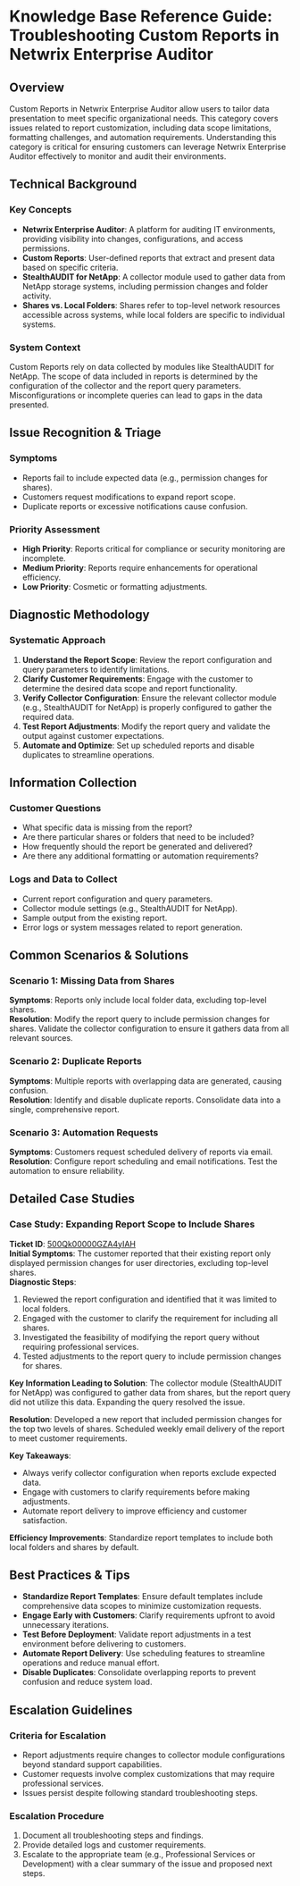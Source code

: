 # Knowledge Base Reference Guide: Troubleshooting Custom Reports in Netwrix Enterprise Auditor

## Overview

Custom Reports in Netwrix Enterprise Auditor allow users to tailor data presentation to meet specific organizational needs. This category covers issues related to report customization, including data scope limitations, formatting challenges, and automation requirements. Understanding this category is critical for ensuring customers can leverage Netwrix Enterprise Auditor effectively to monitor and audit their environments.

## Technical Background

### Key Concepts
- **Netwrix Enterprise Auditor**: A platform for auditing IT environments, providing visibility into changes, configurations, and access permissions.
- **Custom Reports**: User-defined reports that extract and present data based on specific criteria.
- **StealthAUDIT for NetApp**: A collector module used to gather data from NetApp storage systems, including permission changes and folder activity.
- **Shares vs. Local Folders**: Shares refer to top-level network resources accessible across systems, while local folders are specific to individual systems.

### System Context
Custom Reports rely on data collected by modules like StealthAUDIT for NetApp. The scope of data included in reports is determined by the configuration of the collector and the report query parameters. Misconfigurations or incomplete queries can lead to gaps in the data presented.

## Issue Recognition & Triage

### Symptoms
- Reports fail to include expected data (e.g., permission changes for shares).
- Customers request modifications to expand report scope.
- Duplicate reports or excessive notifications cause confusion.

### Priority Assessment
- **High Priority**: Reports critical for compliance or security monitoring are incomplete.
- **Medium Priority**: Reports require enhancements for operational efficiency.
- **Low Priority**: Cosmetic or formatting adjustments.

## Diagnostic Methodology

### Systematic Approach
1. **Understand the Report Scope**: Review the report configuration and query parameters to identify limitations.
2. **Clarify Customer Requirements**: Engage with the customer to determine the desired data scope and report functionality.
3. **Verify Collector Configuration**: Ensure the relevant collector module (e.g., StealthAUDIT for NetApp) is properly configured to gather the required data.
4. **Test Report Adjustments**: Modify the report query and validate the output against customer expectations.
5. **Automate and Optimize**: Set up scheduled reports and disable duplicates to streamline operations.

## Information Collection

### Customer Questions
- What specific data is missing from the report?
- Are there particular shares or folders that need to be included?
- How frequently should the report be generated and delivered?
- Are there any additional formatting or automation requirements?

### Logs and Data to Collect
- Current report configuration and query parameters.
- Collector module settings (e.g., StealthAUDIT for NetApp).
- Sample output from the existing report.
- Error logs or system messages related to report generation.

## Common Scenarios & Solutions

### Scenario 1: Missing Data from Shares
**Symptoms**: Reports only include local folder data, excluding top-level shares.  
**Resolution**: Modify the report query to include permission changes for shares. Validate the collector configuration to ensure it gathers data from all relevant sources.

### Scenario 2: Duplicate Reports
**Symptoms**: Multiple reports with overlapping data are generated, causing confusion.  
**Resolution**: Identify and disable duplicate reports. Consolidate data into a single, comprehensive report.

### Scenario 3: Automation Requests
**Symptoms**: Customers request scheduled delivery of reports via email.  
**Resolution**: Configure report scheduling and email notifications. Test the automation to ensure reliability.

## Detailed Case Studies

### Case Study: Expanding Report Scope to Include Shares
**Ticket ID**: [500Qk00000GZA4yIAH](https://nwxcorp.lightning.force.com/lightning/r/Case/500Qk00000GZA4yIAH/view)  
**Initial Symptoms**: The customer reported that their existing report only displayed permission changes for user directories, excluding top-level shares.  
**Diagnostic Steps**:  
1. Reviewed the report configuration and identified that it was limited to local folders.  
2. Engaged with the customer to clarify the requirement for including all shares.  
3. Investigated the feasibility of modifying the report query without requiring professional services.  
4. Tested adjustments to the report query to include permission changes for shares.  

**Key Information Leading to Solution**: The collector module (StealthAUDIT for NetApp) was configured to gather data from shares, but the report query did not utilize this data. Expanding the query resolved the issue.  

**Resolution**: Developed a new report that included permission changes for the top two levels of shares. Scheduled weekly email delivery of the report to meet customer requirements.  

**Key Takeaways**:  
- Always verify collector configuration when reports exclude expected data.  
- Engage with customers to clarify requirements before making adjustments.  
- Automate report delivery to improve efficiency and customer satisfaction.  

**Efficiency Improvements**: Standardize report templates to include both local folders and shares by default.

## Best Practices & Tips

- **Standardize Report Templates**: Ensure default templates include comprehensive data scopes to minimize customization requests.
- **Engage Early with Customers**: Clarify requirements upfront to avoid unnecessary iterations.
- **Test Before Deployment**: Validate report adjustments in a test environment before delivering to customers.
- **Automate Report Delivery**: Use scheduling features to streamline operations and reduce manual effort.
- **Disable Duplicates**: Consolidate overlapping reports to prevent confusion and reduce system load.

## Escalation Guidelines

### Criteria for Escalation
- Report adjustments require changes to collector module configurations beyond standard support capabilities.
- Customer requests involve complex customizations that may require professional services.
- Issues persist despite following standard troubleshooting steps.

### Escalation Procedure
1. Document all troubleshooting steps and findings.
2. Provide detailed logs and customer requirements.
3. Escalate to the appropriate team (e.g., Professional Services or Development) with a clear summary of the issue and proposed next steps.
